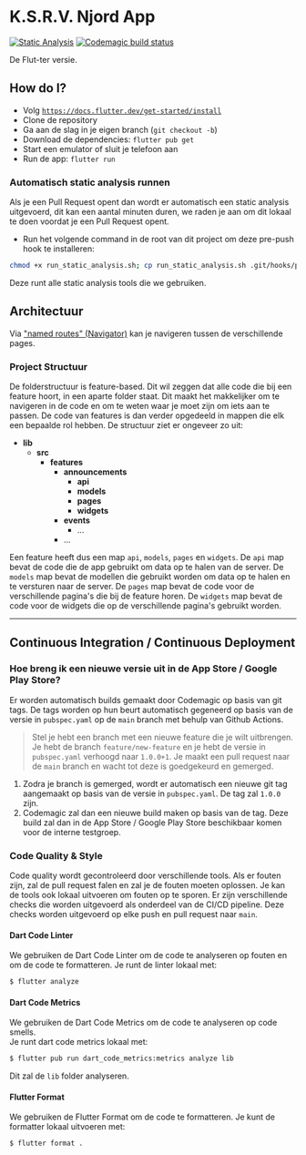 # K.S.R.V. Njord App
[![Static Analysis](https://github.com/ksrvnjord/app.main/actions/workflows/static-analysis.yml/badge.svg)](https://github.com/ksrvnjord/app.main/actions/workflows/static-analysis.yml)
[![Codemagic build status](https://api.codemagic.io/apps/639df4a27b07a355e8861df9/639df4a27b07a355e8861df8/status_badge.svg)](https://codemagic.io/apps/639df4a27b07a355e8861df9/639df4a27b07a355e8861df8/latest_build)

De Flut-ter versie.

## How do I?

- Volg [`https://docs.flutter.dev/get-started/install`](https://docs.flutter.dev/get-started/install)
- Clone de repository
- Ga aan de slag in je eigen branch (`git checkout -b`)
- Download de dependencies: `flutter pub get`
- Start een emulator of sluit je telefoon aan
- Run de app: `flutter run`

### Automatisch static analysis runnen
Als je een Pull Request opent dan wordt er automatisch een static analysis uitgevoerd, dit kan een aantal minuten duren, we raden je aan om dit lokaal te doen voordat je een Pull Request opent.
- Run het volgende command in de root van dit project om deze pre-push hook te installeren:
```bash
chmod +x run_static_analysis.sh; cp run_static_analysis.sh .git/hooks/pre-push; chmod 700 .git/hooks/pre-push
```
Deze runt alle static analysis tools die we gebruiken.

## Architectuur
Via ["named routes" (Navigator)](https://api.flutter.dev/flutter/widgets/Navigator-class.html) kan je navigeren tussen de verschillende pages.

### Project Structuur
De folderstructuur is feature-based. Dit wil zeggen dat alle code die bij een feature hoort, in een aparte folder staat. Dit maakt het makkelijker om te navigeren in de code en om te weten waar je moet zijn om iets aan te passen. De code van features is dan verder opgedeeld in mappen die elk een bepaalde rol hebben. De structuur ziet er ongeveer zo uit:


- **lib**
    -  **src**
        - **features**
            - **announcements**
                - **api**
                - **models**
                - **pages**
                - **widgets**
            - **events**
                - ...
            - ...


Een feature heeft dus een map `api`, `models`, `pages` en `widgets`. De `api` map bevat de code die de app gebruikt om data op te halen van de server. De `models` map bevat de modellen die gebruikt worden om data op te halen en te versturen naar de server. De `pages` map bevat de code voor de verschillende pagina's die bij de feature horen. De `widgets` map bevat de code voor de widgets die op de verschillende pagina's gebruikt worden.

---
## Continuous Integration / Continuous Deployment
### Hoe breng ik een nieuwe versie uit in de App Store / Google Play Store?
Er worden automatisch builds gemaakt door Codemagic op basis van git tags.
De tags worden op hun beurt automatisch gegeneerd op basis van de versie in `pubspec.yaml` op de `main` branch met behulp van Github Actions.

 > Stel je hebt een branch met een nieuwe feature die je wilt uitbrengen. Je hebt de branch `feature/new-feature` en je hebt de versie in `pubspec.yaml` verhoogd naar `1.0.0+1`. Je maakt een pull request naar de `main` branch en wacht tot deze is goedgekeurd en gemerged. 
1. Zodra je branch is gemerged, wordt er automatisch een nieuwe git tag aangemaakt op basis van de versie in `pubspec.yaml`. De tag zal `1.0.0` zijn.
2. Codemagic zal dan een nieuwe build maken op basis van de tag. Deze build zal dan in de App Store / Google Play Store beschikbaar komen voor de interne testgroep.

### Code Quality & Style
Code quality wordt gecontroleerd door verschillende tools. Als er fouten zijn, zal de pull request falen en zal je de fouten moeten oplossen. Je kan de tools ook lokaal uitvoeren om fouten op te sporen.
Er zijn verschillende checks die worden uitgevoerd als onderdeel van de CI/CD pipeline. Deze checks worden uitgevoerd op elke push en pull request naar `main`.

#### Dart Code Linter
We gebruiken de Dart Code Linter om de code te analyseren op fouten en om de code te formatteren.
Je runt de linter lokaal met:
```bash
$ flutter analyze
```

#### Dart Code Metrics
We gebruiken de Dart Code Metrics om de code te analyseren op code smells.  
Je runt dart code metrics lokaal met:
```bash
$ flutter pub run dart_code_metrics:metrics analyze lib
```
Dit zal de `lib` folder analyseren.

#### Flutter Format
We gebruiken de Flutter Format om de code te formatteren. 
Je kunt de formatter lokaal uitvoeren met:
```bash
$ flutter format .
```
